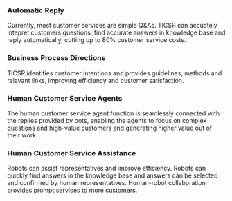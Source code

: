 ﻿### Automatic Reply
Currently, most customer services are simple Q&As. TICSR can accuately intepret customers questions, find accurate answers in knowledge base and reply automatically, cutting up to 80% customer service costs.

### Business Process Directions
TICSR identifies customer intentions and provides guidelines, methods and relavant links, improving efficiency and customer satisfaction.

### Human Customer Service Agents
The human customer service agent function is seamlessly connected with the replies provided by bots, enabling the agents to focus on complex questions and high-value customers and generating higher value out of their work.

### Human Customer Service Assistance
Robots can assist representatives and improve efficiency. Robots can quickly find answers in the knowledge base and answers can be selected and confirmed by human representatives. Human-robot collaboration provides prompt services to more customers.
